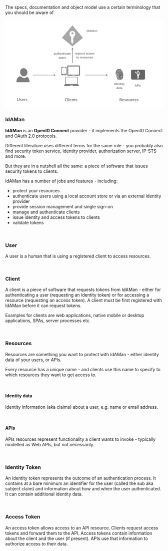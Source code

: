 The specs, documentation and object model use a certain terminology that you should be aware of.

![Web app idproo page](_static/terminology.png?sanitize=true)

### IdAMan
**IdAMan** is an **OpenID Connect** provider - it implements the OpenID Connect and OAuth 2.0 protocols.

Different literature uses different terms for the same role - you probably also find security token service, identity provider, authorization server, IP-STS and more.

But they are in a nutshell all the same: a piece of software that issues security tokens to clients.

IdAMan has a number of jobs and features - including:

- protect your resources
- authenticate users using a local account store or via an external identity provider
- provide session management and single sign-on
- manage and authenticate clients
- issue identity and access tokens to clients
- validate tokens

&nbsp;
### User
A user is a human that is using a registered client to access resources.

&nbsp;
### Client
A client is a piece of software that requests tokens from IdAMan - either for authenticating a user (requesting an identity token) or for accessing a resource (requesting an access token). A client must be first registered with IdAMan before it can request tokens.

Examples for clients are web applications, native mobile or desktop applications, SPAs, server processes etc.

&nbsp;
### Resources
Resources are something you want to protect with IdAMan - either identity data of your users, or APIs.

Every resource has a unique name - and clients use this name to specify to which resources they want to get access to.

&nbsp;
#### Identity data
Identity information (aka claims) about a user, e.g. name or email address.

&nbsp;
#### APIs
APIs resources represent functionality a client wants to invoke - typically modelled as Web APIs, but not necessarily.

&nbsp;
### Identity Token
An identity token represents the outcome of an authentication process. It contains at a bare minimum an identifier for the user (called the sub aka subject claim) and information about how and when the user authenticated. It can contain additional identity data.

&nbsp;
### Access Token
An access token allows access to an API resource. Clients request access tokens and forward them to the API. Access tokens contain information about the client and the user (if present). APIs use that information to authorize access to their data.